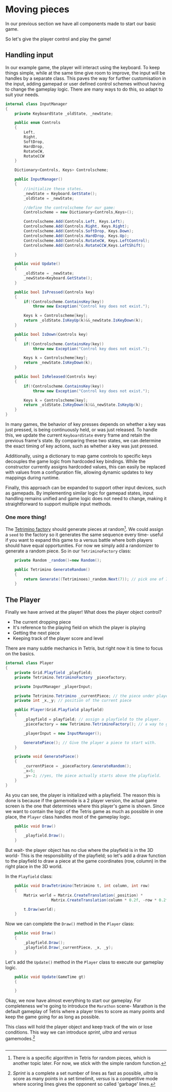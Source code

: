 # Moving pieces
In our previous section we have all components made to start our basic game.

So let's give the player control and play the game!

## Handling input
In our example game, the player will interact using the keyboard. To keep things simple, while at the same time give room to improve, the input will be handles by a separate class. This paves the way for further customisation in the input, adding gamepad or user defined control schemes without having to change the gameplay logic.
There are many ways to do this, so adapt to suit your needs.

```csharp
internal class InputManager
{
    private KeyboardState _oldState, _newState;

    public enum Controls
    {
        Left,
        Right,
        SoftDrop,
        HardDrop,
        RotateCW,
        RotateCCW
    }

    Dictionary<Controls, Keys> Controlscheme;

    public InputManager()
    {
        //initialize these states.
        _newState = Keyboard.GetState();
        _oldState = _newState;

        //define the controlscheme for our game:
        Controlscheme = new Dictionary<Controls,Keys>();

        Controlscheme.Add(Controls.Left, Keys.Left);
        Controlscheme.Add(Controls.Right, Keys.Right);
        Controlscheme.Add(Controls.SoftDrop, Keys.Down);
        Controlscheme.Add(Controls.HardDrop, Keys.Up);
        Controlscheme.Add(Controls.RotateCW, Keys.LeftControl);
        Controlscheme.Add(Controls.RotateCCW,Keys.LeftShift);

    }

    public void Update()
    {
        _oldState = _newState;
        _newState=Keyboard.GetState();
    }

    public bool IsPressed(Controls key)
    {
        if(!Controlscheme.ContainsKey(key))
            throw new Exception("Control key does not exist.");

        Keys k = Controlscheme[key];
        return _oldState.IsKeyUp(k)&&_newState.IsKeyDown(k); 
    }

    public bool IsDown(Controls key)
    {
        if(!Controlscheme.ContainsKey(key))
            throw new Exception("Control key does not exist.");

        Keys k = Controlscheme[key];
        return _newState.IsKeyDown(k); 
    }

    public bool IsReleased(Controls key)
    {
        if(!Controlscheme.ContainsKey(key))
            throw new Exception("Control key does not exist.");

        Keys k = Controlscheme[key];
        return _oldState.IsKeyDown(k)&&_newState.IsKeyUp(k);
    }
}
```

In many games, the behavior of key presses depends on whether a key was just pressed, is being continuously held, or was just released. To handle this, we update the current `KeyboardState` every frame and retain the previous frame's state. By comparing these two states, we can determine the exact timing of key actions, such as whether a key was just pressed.

Additionally, using a dictionary to map game controls to specific keys decouples the game logic from hardcoded key bindings. While the constructor currently assigns hardcoded values, this can easily be replaced with values from a configuration file, allowing dynamic updates to key mappings during runtime.

Finally, this approach can be expanded to support other input devices, such as gamepads. By implementing similar logic for gamepad states, input handling remains unified and game logic does not need to change, making it straightforward to support multiple input methods.

### One more thing!
The [Tetrimino factory](2-1-Tetriminos.md) should generate pieces at random[^1]. We could assign a `seed` to the factory so it generates the same sequence every time- useful if you want to expand this game to a versus battle where both players should have equal opportunities. For now we simply add a randomizer to generate a random piece. So in our `TetriminoFactory` class:

```csharp
    private Random _random()=new Random();

    public Tetrimino GenerateRandom()
    {
        return Generate((Tetriminoes)_random.Next(7)); // pick one of 7 possible pieces.
    }
```

[^1]:There is a specific algorithm in Tetris for random pieces, which is another topic later. For now, we stick with the simple random function.

## The Player
Finally we have arrived at the player! What does the player object control? 
* The current dropping piece
* It's reference to the playing field on which the player is playing
* Getting the next piece
* Keeping track of the player score and level

There are many subtle mechanics in Tetris, but right now it is time to focus on the basics.

```csharp
internal class Player
{
    private Grid.Playfield _playfield;
    private Tetrimino.TetriminoFactory _piecefactory;

    private InputManager _playerInput;

    private Tetrimino.Tetrimino _currentPiece; // the piece under player control
    private int _x,_y; // position of the current piece

    public Player(Grid.Playfield playfield)
    {
        _playfield = playfield; // assign a playfield to the player.
        _piecefactory = new Tetrimino.TetriminoFactory(); // a way to generate new pieces.

        _playerInput = new InputManager();

        GeneratePiece(); // Give the player a piece to start with.
    }

    private void GeneratePiece()
    {
        _currentPiece = _pieceFactory.GenerateRandom();
        _x=5;
        _y=-2; //yes, the piece actually starts above the playfield.
    }
}
```
As you can see, the player is initialized with a playfield. The reason this is done is because if the gamemode is a 2 player version, the actual game screen is the one that determines where this player's game is shown. Since we want to contain the logic of the Tetris game as much as possible in one place, the `Player` class handles most of the gameplay logic. 

```csharp
    public void Draw()
    {
        _playfield.Draw();
    }
```

But wait- the player object has no clue where the playfield is in the 3D world- This is the responsibility of the playfield; so let's add a draw function to the playfield to draw a piece at the game coordinates (row, column) in the right place in the 3D world.

In the `Playfield` class:
```csharp
    public void DrawTetrimino(Tetrimino t, int column, int row)
    {
        Matrix world = Matrix.CreateTranslation(_position) * 
                    Matrix.CreateTranslation(column * 0.2f, -row * 0.2f, 0);

        t.Draw(world); 
    }
```

Now we can complete the `Draw()` method in the `Player` class:

```csharp
    public void Draw()
    {
        _playfield.Draw();
        _playfield.Draw(_currentPiece, _x, _y);
    }
```

Let's add the `Update()` method in the `Player` class to execute our gameplay logic.

```csharp
    public void Update(GameTime gt)
    {

    }
```

Okay, we now have almost everything to start our gameplay. For completeness we're going to introduce the `Marathon` scene- Marathon is the default gameplay of Tetris where a player tries to score as many points and keep the game going for as long as possible.

This class will hold the player object and keep track of the win or lose conditions. This way we can introduce *sprint*, *ultra* and *versus* gamemodes.[^2]

```csharp

```

[^2]: *Sprint* is a complete a set number of lines as fast as possible, *ultra* is score as many points in a set timelimit, *versus* is a competitive mode where scoring lines gives the opponent so called 'garbage' lines.